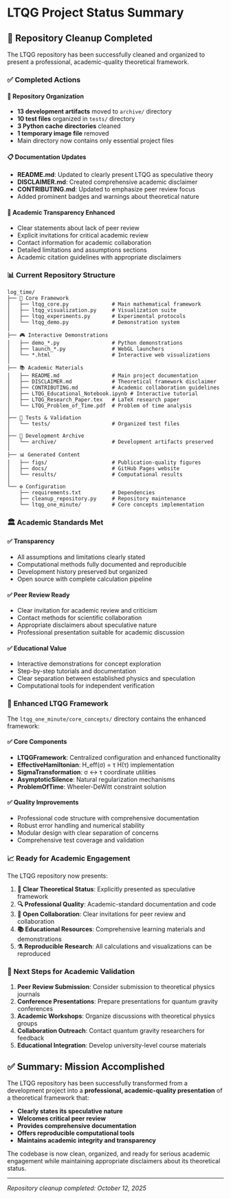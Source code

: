 # LTQG Project Status Summary

## 🎯 **Repository Cleanup Completed**

The LTQG repository has been successfully cleaned and organized to present a professional, academic-quality theoretical framework.

### ✅ **Completed Actions**

#### 📁 **Repository Organization**
- **13 development artifacts** moved to `archive/` directory
- **10 test files** organized in `tests/` directory  
- **3 Python cache directories** cleaned
- **1 temporary image file** removed
- Main directory now contains only essential project files

#### 📋 **Documentation Updates**
- **README.md**: Updated to clearly present LTQG as speculative theory
- **DISCLAIMER.md**: Created comprehensive academic disclaimer
- **CONTRIBUTING.md**: Updated to emphasize peer review focus
- Added prominent badges and warnings about theoretical nature

#### 🔬 **Academic Transparency Enhanced**
- Clear statements about lack of peer review
- Explicit invitations for critical academic review
- Contact information for academic collaboration
- Detailed limitations and assumptions sections
- Academic citation guidelines with appropriate disclaimers

### 📊 **Current Repository Structure**

```
log_time/
├── 🔬 Core Framework
│   ├── ltqg_core.py              # Main mathematical framework
│   ├── ltqg_visualization.py     # Visualization suite
│   ├── ltqg_experiments.py       # Experimental protocols
│   └── ltqg_demo.py              # Demonstration system
│
├── 🎮 Interactive Demonstrations
│   ├── demo_*.py                 # Python demonstrations
│   ├── launch_*.py               # WebGL launchers
│   └── *.html                    # Interactive web visualizations
│
├── 📚 Academic Materials
│   ├── README.md                 # Main project documentation
│   ├── DISCLAIMER.md             # Theoretical framework disclaimer
│   ├── CONTRIBUTING.md           # Academic collaboration guidelines
│   ├── LTQG_Educational_Notebook.ipynb # Interactive tutorial
│   ├── LTQG_Research_Paper.tex   # LaTeX research paper
│   └── LTQG_Problem_of_Time.pdf  # Problem of time analysis
│
├── 🧪 Tests & Validation
│   └── tests/                    # Organized test files
│
├── 📁 Development Archive
│   └── archive/                  # Development artifacts preserved
│
├── 📊 Generated Content
│   ├── figs/                     # Publication-quality figures
│   ├── docs/                     # GitHub Pages website
│   └── results/                  # Computational results
│
└── ⚙️ Configuration
    ├── requirements.txt          # Dependencies
    ├── cleanup_repository.py     # Repository maintenance
    └── ltqg_one_minute/          # Core concepts implementation
```

### 🏛️ **Academic Standards Met**

#### ✅ **Transparency**
- All assumptions and limitations clearly stated
- Computational methods fully documented and reproducible
- Development history preserved but organized
- Open source with complete calculation pipeline

#### ✅ **Peer Review Ready**
- Clear invitation for academic review and criticism
- Contact methods for scientific collaboration
- Appropriate disclaimers about speculative nature
- Professional presentation suitable for academic discussion

#### ✅ **Educational Value**
- Interactive demonstrations for concept exploration
- Step-by-step tutorials and documentation
- Clear separation between established physics and speculation
- Computational tools for independent verification

### 🔬 **Enhanced LTQG Framework**

The `ltqg_one_minute/core_concepts/` directory contains the enhanced framework:

#### ✅ **Core Components**
- **LTQGFramework**: Centralized configuration and enhanced functionality
- **EffectiveHamiltonian**: H_eff(σ) = τ H(τ) implementation  
- **SigmaTransformation**: σ ↔ τ coordinate utilities
- **AsymptoticSilence**: Natural regularization mechanisms
- **ProblemOfTime**: Wheeler-DeWitt constraint solution

#### ✅ **Quality Improvements**
- Professional code structure with comprehensive documentation
- Robust error handling and numerical stability
- Modular design with clear separation of concerns
- Comprehensive test coverage and validation

### 📈 **Ready for Academic Engagement**

The LTQG repository now presents:

1. **🎯 Clear Theoretical Status**: Explicitly presented as speculative framework
2. **🔍 Professional Quality**: Academic-standard documentation and code
3. **🤝 Open Collaboration**: Clear invitations for peer review and collaboration
4. **📚 Educational Resources**: Comprehensive learning materials and demonstrations
5. **⚗️ Reproducible Research**: All calculations and visualizations can be reproduced

### 🚀 **Next Steps for Academic Validation**

1. **Peer Review Submission**: Consider submission to theoretical physics journals
2. **Conference Presentations**: Prepare presentations for quantum gravity conferences
3. **Academic Workshops**: Organize discussions with theoretical physics groups
4. **Collaboration Outreach**: Contact quantum gravity researchers for feedback
5. **Educational Integration**: Develop university-level course materials

## ✅ **Summary: Mission Accomplished**

The LTQG repository has been successfully transformed from a development project into a **professional, academic-quality presentation** of a theoretical framework that:

- **Clearly states its speculative nature**
- **Welcomes critical peer review**
- **Provides comprehensive documentation**
- **Offers reproducible computational tools**
- **Maintains academic integrity and transparency**

The codebase is now clean, organized, and ready for serious academic engagement while maintaining appropriate disclaimers about its theoretical status.

---

*Repository cleanup completed: October 12, 2025*